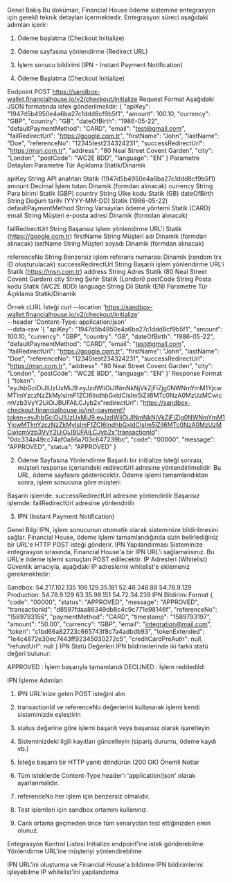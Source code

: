 Genel Bakış
Bu doküman, Financial House ödeme sistemine entegrasyon için gerekli teknik detayları içermektedir. Entegrasyon süreci aşağıdaki adımları içerir:
1. Ödeme başlatma (Checkout Initialize)

2. Ödeme sayfasına yönlendirme (Redirect URL)
3. İşlem sonucu bildirimi (IPN - Instant Payment Notification)

1. Ödeme Başlatma (Checkout Initialize)

Endpoint
POST https://sandbox-wallet.financialhouse.io/v2/checkout/initialize
Request Format
Aşağıdaki JSON formatında istek gönderilmelidir:
{
"apiKey": "1947d5b4950e4a6ba27c1ddd8cf9b5f1",
"amount": 100.10,
"currency": "GBP",
"country": "GB",
"dateOfBirth": "1986-05-22",
"defaultPaymentMethod": "CARD",
"email": "test@gmail.com",
"failRedirectUrl": "https://google.com.tr",
"firstName": "John",
"lastName": "Doe",
"referenceNo": "12345test234324231",
"successRedirectUrl": "https://msn.com.tr",
"address": "80 Neal Street Covent Garden",
"city": "London",
"postCode": "WC2E 8DD",
"language": "EN"
}
Parametre Detayları
Parametre Tür Açıklama Statik/Dinamik

apiKey String API anahtarı Statik
(1947d5b4950e4a6ba27c1ddd8cf9b5f1)
amount Decimal İşlem tutarı Dinamik (formdan alınacak)
currency String Para birimi Statik (GBP)
country String Ülke kodu Statik (GB)
dateOfBirth String Doğum tarihi (YYYY-MM-DD) Statik (1986-05-22)
defaultPaymentMethod String Varsayılan ödeme yöntemi Statik (CARD)
email String Müşteri e-posta adresi Dinamik (formdan alınacak)

failRedirectUrl String Başarısız işlem yönlendirme URL'i Statik (https://google.com.tr)
firstName String Müşteri adı Dinamik (formdan alınacak)
lastName String Müşteri soyadı Dinamik (formdan alınacak)

referenceNo String Benzersiz işlem referans
numarası Dinamik (random trx ID oluşturulacak)
successRedirectUrl String Başarılı işlem yönlendirme URL'i Statik (https://msn.com.tr)
address String Adres Statik (80 Neal Street Covent Garden)
city String Şehir Statik (London)
postCode String Posta kodu Statik (WC2E 8DD)
language String Dil Statik (EN)
Parametre Tür Açıklama Statik/Dinamik

Örnek cURL İsteği
curl --location 'https://sandbox-wallet.financialhouse.io/v2/checkout/initialize' \
--header 'Content-Type: application/json' \
--data-raw '{
"apiKey": "1947d5b4950e4a6ba27c1ddd8cf9b5f1",
"amount": 100.10,
"currency": "GBP",
"country": "GB",
"dateOfBirth": "1986-05-22",
"defaultPaymentMethod": "CARD",
"email": "test@gmail.com",
"failRedirectUrl": "https://google.com.tr",
"firstName": "John",
"lastName": "Doe",
"referenceNo": "12345test234324231",
"successRedirectUrl": "https://msn.com.tr",
"address": "80 Neal Street Covent Garden",
"city": "London",
"postCode": "WC2E 8DD",
"language": "EN"
}'
Response Format
{
"token": "eyJhbGciOiJIUzUxMiJ9.eyJzdWIiOiJlNmNkNjVkZjFiZjg0NWNmYmM1YjcwMTlmYzczNzZkMyIsImF1ZCI6IndhbGxldCIsIm5iZiI6MTc0NzA0MzUzMCwicmVzb3VyY2UiOiJBUFAiLCJyb2x"redirectUrl": "https://sandbox-checkout.financialhouse.io/init-payment?token=eyJhbGciOiJIUzUxMiJ9.eyJzdWIiOiJlNmNkNjVkZjFiZjg0NWNmYmM1YjcwMTlmYzczNzZkMyIsImF1ZCI6IndhbGxldCIsIm5iZiI6MTc0NzA0MzUzMCwicmVzb3VyY2UiOiJBUFAiLCJyb2x"transactionId": "0dc334a49cc74af0a86a703c647239bc",
"code": "00000",
"message": "APPROVED",
"status": "APPROVED"
}

2. Ödeme Sayfasına Yönlendirme
Başarılı bir initialize isteği sonrası, müşteri response içerisindeki redirectUrl adresine yönlendirilmelidir. Bu URL, ödeme sayfasını gösterecektir.
Ödeme işlemi tamamlandıktan sonra, işlem sonucuna göre müşteri:

Başarılı işlemde: successRedirectUrl adresine yönlendirilir
Başarısız işlemde: failRedirectUrl adresine yönlendirilir

3. IPN (Instant Payment Notification)

Genel Bilgi
IPN, işlem sonucunun otomatik olarak sisteminize bildirilmesini sağlar. Financial House, ödeme işlemi tamamlandığında sizin belirlediğiniz bir URL'e HTTP POST
isteği gönderir.
IPN Yapılandırması
Sisteminize entegrasyon sırasında, Financial House'a bir IPN URL'i sağlamalısınız. Bu URL'e ödeme işlemi sonuçları POST edilecektir.
IP Adresleri (Whitelist)
Güvenlik amacıyla, aşağıdaki IP adreslerini whitelist'e eklemeniz gerekmektedir:

Sandbox:
54.217.102.135
108.129.35.181
52.48.248.88
54.78.9.129
Production:
54.78.9.129
63.35.98.151
54.72.34.239
IPN Bildirimi Format
{
"code": "00000",
"status": "APPROVED",
"message": "APPROVED",
"transactionId": "d8597fdaa86349db8c4c9c771e98146f",
"referenceNo": "1589793156",
"paymentMethod": "CARD",
"timestamp": "1589793197",
"amount": "50.00",
"currency": "GBP",
"email": "integration@mail.com",
"token": "c1bd66a82723c665743f8c7a4adbdb93",
"tokenExtended": "1e4c4872e30ec7443ff92345030272c5",
"creditCardPreAuth": null,
"refundUrl": null
}
IPN Statü Değerleri
IPN bildirimlerinde iki farklı statü değeri bulunur:

APPROVED : İşlem başarıyla tamamlandı
DECLINED : İşlem reddedildi

IPN İşleme Adımları
1. IPN URL'inize gelen POST isteğini alın
2. transactionId ve referenceNo değerlerini kullanarak işlemi kendi sisteminizde eşleştirin
3. status değerine göre işlemi başarılı veya başarısız olarak işaretleyin
4. Sisteminizdeki ilgili kayıtları güncelleyin (sipariş durumu, ödeme kaydı vb.)
5. İsteğe başarılı bir HTTP yanıtı döndürün (200 OK)
Önemli Notlar
1. Tüm isteklerde Content-Type header'ı 'application/json' olarak ayarlanmalıdır.

2. referenceNo her işlem için benzersiz olmalıdır.
3. Test işlemleri için sandbox ortamını kullanınız.
4. Canlı ortama geçmeden önce tüm senaryoları test ettiğinizden emin olunuz.

Entegrasyon Kontrol Listesi
Initialize endpoint'ine istek gönderebilme
Yönlendirme URL'ine müşteriyi yönlendirebilme

IPN URL'ini oluşturma ve Financial House'a bildirme
IPN bildirimlerini işleyebilme
IP whitelist'ini yapılandırma